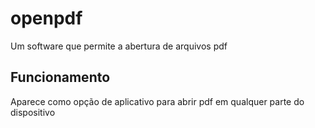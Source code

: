 # openpdf
<p>Um software que permite a abertura de arquivos pdf</p>

## Funcionamento
<p>Aparece como opção de aplicativo para abrir pdf em qualquer parte do dispositivo</p>
